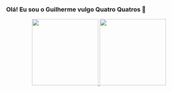 ### Olá! Eu sou o Guilherme vulgo Quatro Quatros 👋
<div align="center">
  <a href="https://github.com/QuatroQuatros">
  <img height="180em" src="https://github-readme-stats.vercel.app/api?username=QuatroQuatros&show_icons=true&theme=dracula&include_all_commits=true&count_private=true"/>
  <img height="180em" src="https://github-readme-stats.vercel.app/api/top-langs/?username=QuatroQuatros&layout=compact&langs_count=7&theme=dracula"/>
</div>



